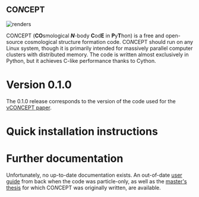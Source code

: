 ## CO*N*CEPT
![renders](http://users-phys.au.dk/jmd/github/concept/concept_renders.gif)

CO*N*CEPT (**CO**smological ***N***-body **C**od**E** in **P**y**T**hon)
is a free and open-source cosmological structure formation code.
CO*N*CEPT should run on any Linux system, though it is primarily intended
for massively parallel computer clusters with distributed memory.
The code is written almost exclusively in Python, but it achieves C-like
performance thanks to Cython.

# Version 0.1.0
The 0.1.0 release corresponds to the version of the code used for the
[νCO*N*CEPT paper](https://arxiv.org/abs/1712.03944).

# Quick installation instructions

# Further documentation
Unfortunately, no up-to-date documentation exists.
An out-of-date [user guide](https://arxiv.org/abs/1510.07621) from back when the code was particle-only,
as well as the [master's thesis](http://users-phys.au.dk/jmd/github/concept/masters_thesis.pdf) for which CO*N*CEPT was originally written,
are available.
